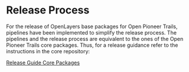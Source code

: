 # Release Process

For the release of OpenLayers base packages for Open Pioneer Trails, pipelines have been implemented to simplify the release process.
The pipelines and the release process are equivalent to the ones of the Open Pioneer Trails core packages.
Thus, for a release guidance refer to the instructions in the core repository:

[Release Guide Core Packages](https://github.com/open-pioneer/trails-core-packages/blob/main/docs/internals/Releasing.md)
